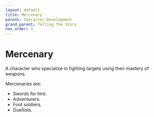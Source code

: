 ```yaml
---
layout: default
title: Mercenary
parent: Character Development
grand_parent: Telling The Story
nav_order: 2
---
```


# Mercenary

A character who specialize in fighting targets using their mastery of weapons.

Mercenaries are:

- Swords for hire.
- Adventurers.
- Foot soldiers.
- Duellists.
